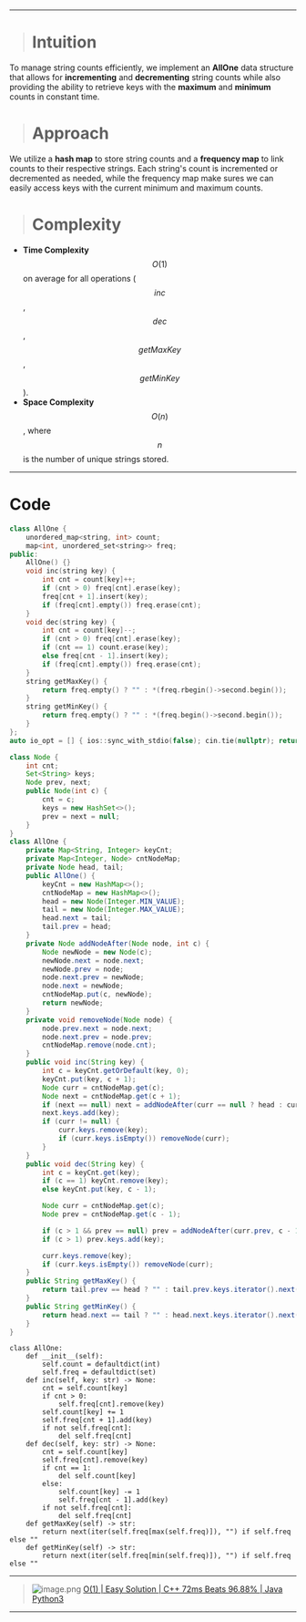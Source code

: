 #
---
> # Intuition
To manage string counts efficiently, we implement an **AllOne** data structure that allows for **incrementing** and **decrementing** string counts while also providing the ability to retrieve keys with the **maximum** and **minimum** counts in constant time.

> # Approach
We utilize a **hash map** to store string counts and a **frequency map** to link counts to their respective strings. Each string's count is incremented or decremented as needed, while the frequency map make sures we can easily access keys with the current minimum and maximum counts.

> # Complexity
- **Time Complexity** $$O(1)$$ on average for all operations ($$inc$$, $$dec$$, $$getMaxKey$$, $$getMinKey$$).
- **Space Complexity** $$O(n)$$, where $$n$$ is the number of unique strings stored.

---
# Code
```cpp []
class AllOne {
    unordered_map<string, int> count;
    map<int, unordered_set<string>> freq;
public:
    AllOne() {}
    void inc(string key) {
        int cnt = count[key]++;
        if (cnt > 0) freq[cnt].erase(key);
        freq[cnt + 1].insert(key);
        if (freq[cnt].empty()) freq.erase(cnt);
    }
    void dec(string key) {
        int cnt = count[key]--;
        if (cnt > 0) freq[cnt].erase(key);
        if (cnt == 1) count.erase(key);
        else freq[cnt - 1].insert(key);
        if (freq[cnt].empty()) freq.erase(cnt);
    }
    string getMaxKey() {
        return freq.empty() ? "" : *(freq.rbegin()->second.begin());
    }
    string getMinKey() {
        return freq.empty() ? "" : *(freq.begin()->second.begin());
    }
};
auto io_opt = [] { ios::sync_with_stdio(false); cin.tie(nullptr); return 0; }();
```
```Java []
class Node {
    int cnt;
    Set<String> keys;
    Node prev, next; 
    public Node(int c) {
        cnt = c;
        keys = new HashSet<>();
        prev = next = null;
    }
}
class AllOne {
    private Map<String, Integer> keyCnt; 
    private Map<Integer, Node> cntNodeMap; 
    private Node head, tail;
    public AllOne() {
        keyCnt = new HashMap<>();
        cntNodeMap = new HashMap<>();
        head = new Node(Integer.MIN_VALUE);
        tail = new Node(Integer.MAX_VALUE);
        head.next = tail;
        tail.prev = head;
    }
    private Node addNodeAfter(Node node, int c) {
        Node newNode = new Node(c);
        newNode.next = node.next;
        newNode.prev = node;
        node.next.prev = newNode;
        node.next = newNode;
        cntNodeMap.put(c, newNode);
        return newNode;
    }
    private void removeNode(Node node) {
        node.prev.next = node.next;
        node.next.prev = node.prev;
        cntNodeMap.remove(node.cnt);
    }
    public void inc(String key) {
        int c = keyCnt.getOrDefault(key, 0);
        keyCnt.put(key, c + 1);
        Node curr = cntNodeMap.get(c);
        Node next = cntNodeMap.get(c + 1);
        if (next == null) next = addNodeAfter(curr == null ? head : curr, c + 1);
        next.keys.add(key);
        if (curr != null) {
            curr.keys.remove(key);
            if (curr.keys.isEmpty()) removeNode(curr);
        }
    }
    public void dec(String key) {
        int c = keyCnt.get(key);
        if (c == 1) keyCnt.remove(key);
        else keyCnt.put(key, c - 1);

        Node curr = cntNodeMap.get(c);
        Node prev = cntNodeMap.get(c - 1);

        if (c > 1 && prev == null) prev = addNodeAfter(curr.prev, c - 1);
        if (c > 1) prev.keys.add(key);

        curr.keys.remove(key);
        if (curr.keys.isEmpty()) removeNode(curr);
    }
    public String getMaxKey() {
        return tail.prev == head ? "" : tail.prev.keys.iterator().next();
    }
    public String getMinKey() {
        return head.next == tail ? "" : head.next.keys.iterator().next();
    }
}
```
```python3 []
class AllOne:
    def __init__(self):
        self.count = defaultdict(int)
        self.freq = defaultdict(set)
    def inc(self, key: str) -> None:
        cnt = self.count[key]
        if cnt > 0:
            self.freq[cnt].remove(key)
        self.count[key] += 1
        self.freq[cnt + 1].add(key)
        if not self.freq[cnt]:
            del self.freq[cnt]
    def dec(self, key: str) -> None:
        cnt = self.count[key]
        self.freq[cnt].remove(key)
        if cnt == 1:
            del self.count[key]
        else:
            self.count[key] -= 1
            self.freq[cnt - 1].add(key)
        if not self.freq[cnt]:
            del self.freq[cnt]
    def getMaxKey(self) -> str:
        return next(iter(self.freq[max(self.freq)]), "") if self.freq else ""
    def getMinKey(self) -> str:
        return next(iter(self.freq[min(self.freq)]), "") if self.freq else ""
```
---
> ![image.png](https://assets.leetcode.com/users/images/0dd81f48-084b-470b-9032-53ce13f75da0_1727577170.9954724.png)
> [O(1) | Easy Solution | C++ 72ms Beats 96.88% | Java Python3](https://leetcode.com/problems/all-oone-data-structure/description/?envType=daily-question&envId=2024-09-29)

---